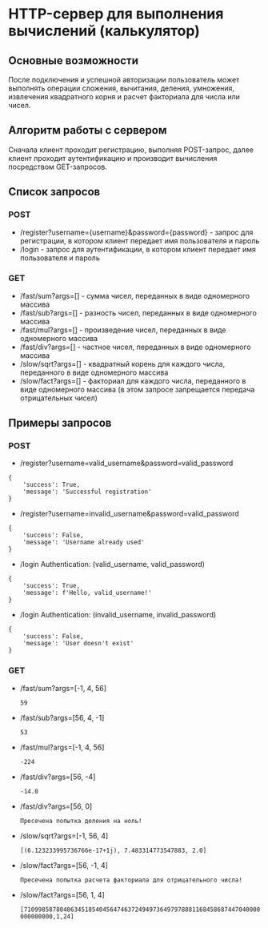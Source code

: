 # HTTP-сервер для выполнения вычислений (калькулятор)

## Основные возможности

После подключения и успешной авторизации пользователь может выполнять операции сложения, вычитания, деления, умножения,
извлечения квадратного корня и расчет факториала для числа или чисел.

## Алгоритм работы с сервером

Сначала клиент проходит регистрацию, выполняя POST-запрос, далее клиент проходит аутентификацию и производит вычисления
посредством GET-запросов.

## Список запросов

### POST

* /register?username={username}&password={password} - запрос для регистрации, в котором клиент передает имя пользователя
  и пароль
* /login - запрос для аутентификации, в котором клиент передает имя пользователя и пароль

### GET

* /fast/sum?args=[] - сумма чисел, переданных в виде одномерного массива
* /fast/sub?args=[] - разность чисел, переданных в виде одномерного массива
* /fast/mul?args=[] - произведение чисел, переданных в виде одномерного массива
* /fast/div?args=[] - частное чисел, переданных в виде одномерного массива
* /slow/sqrt?args=[] - квадратный корень для каждого числа, переданного в виде одномерного массива
* /slow/fact?args=[] - факториал для каждого числа, переданного в виде одномерного массива (в этом запросе запрещается
  передача отрицательных чисел)

## Примеры запросов

### POST

* /register?username=valid_username&password=valid_password

```
{
    'success': True,
    'message': 'Successful registration'
}
```

* /register?username=invalid_username&password=valid_password

```
{
    'success': False,
    'message': 'Username already used'
}
```

* /login Authentication: (valid_username, valid_password)

```
{
    'success': True,
    'message': f'Hello, valid_username!'
}
```

* /login Authentication: (invalid_username, invalid_password)

```
{
    'success': False,
    'message': 'User doesn't exist'
}
```

### GET

* /fast/sum?args=[-1, 4, 56]

  ```59```


* /fast/sub?args=[56, 4, -1]

  ```53```


* /fast/mul?args=[-1, 4, 56]

  ```-224```


* /fast/div?args=[56, -4]

  ```-14.0```

* /fast/div?args=[56, 0]

  ```Пресечена попытка деления на ноль!```


* /slow/sqrt?args=[-1, 56, 4]

  ```[(6.123233995736766e-17+1j), 7.483314773547883, 2.0]```


* /slow/fact?args=[56, -1, 4]

  ```Пресечена попытка расчета факториала для отрицательного числа!```


* /slow/fact?args=[56, 1, 4]

  ```[710998587804863451854045647463724949736497978881168458687447040000000000000,1,24]```